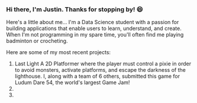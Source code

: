### Hi there, I'm Justin. Thanks for stopping by! 😄

Here's a little about me...
I'm a Data Science student with a passion for building applications that enable users to learn, understand, and create. When I'm not programming in my spare time, you'll often find me playing badminton or crocheting.

Here are some of my most recent projects:
1. Last Light
   A 2D Platformer where the player must control a pixie in order to avoid monsters, activate platforms, and escape the darkness of the lighthouse. I, along with a team of 6 others, submitted this game for Ludum Dare 54, the world's largest Game Jam!
2. 
3.

<!--
**Jcssss/Jcssss** is a ✨ _special_ ✨ repository because its `README.md` (this file) appears on your GitHub profile.

Here are some ideas to get you started:

- 🔭 I’m currently working on ...
- 🌱 I’m currently learning ...
- 👯 I’m looking to collaborate on ...
- 🤔 I’m looking for help with ...
- 💬 Ask me about ...
- 📫 How to reach me: ...
- 😄 Pronouns: ...
- ⚡ Fun fact: ...
-->
